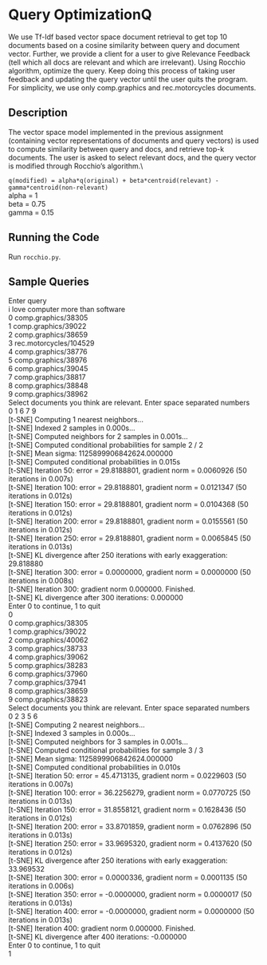 # Query OptimizationQ

We use Tf-Idf based vector space document retrieval to get top 10 documents based on a cosine similarity between query and document vector. Further, we provide a client for a user to give Relevance Feedback (tell which all docs are relevant and which are irrelevant). Using Rocchio algorithm, optimize the query. Keep doing this process of taking user feedback and updating the query vector until the user quits the program.\
For simplicity, we use only comp.graphics and rec.motorcycles documents.

## Description

The vector space model implemented in the previous assignment (containing vector representations of documents and query vectors) is used to compute similarity between query and docs, and retrieve top-k documents. The user is asked to select relevant docs, and the query vector is modified through Rocchio’s algorithm.\

`q(modified) = alpha*q(original) + beta*centroid(relevant) - gamma*centroid(non-relevant)`\
alpha = 1\
beta = 0.75\
gamma = 0.15

## Running the Code
Run `rocchio.py`.

## Sample Queries

Enter query\
i love computer more than software\
0 comp.graphics/38305\
1 comp.graphics/39022\
2 comp.graphics/38659\
3 rec.motorcycles/104529\
4 comp.graphics/38776\
5 comp.graphics/38976\
6 comp.graphics/39045\
7 comp.graphics/38817\
8 comp.graphics/38848\
9 comp.graphics/38962\
Select documents you think are relevant. Enter space separated numbers\
0 1 6 7 9\
[t-SNE] Computing 1 nearest neighbors...\
[t-SNE] Indexed 2 samples in 0.000s...\
[t-SNE] Computed neighbors for 2 samples in 0.001s...\
[t-SNE] Computed conditional probabilities for sample 2 / 2\
[t-SNE] Mean sigma: 1125899906842624.000000\
[t-SNE] Computed conditional probabilities in 0.015s\
[t-SNE] Iteration 50: error = 29.8188801, gradient norm = 0.0060926 (50 iterations in 0.007s)\
[t-SNE] Iteration 100: error = 29.8188801, gradient norm = 0.0121347 (50 iterations in 0.012s)\
[t-SNE] Iteration 150: error = 29.8188801, gradient norm = 0.0104368 (50 iterations in 0.012s)\
[t-SNE] Iteration 200: error = 29.8188801, gradient norm = 0.0155561 (50 iterations in 0.012s)\
[t-SNE] Iteration 250: error = 29.8188801, gradient norm = 0.0065845 (50 iterations in 0.013s)\
[t-SNE] KL divergence after 250 iterations with early exaggeration: 29.818880\
[t-SNE] Iteration 300: error = 0.0000000, gradient norm = 0.0000000 (50 iterations in 0.008s)\
[t-SNE] Iteration 300: gradient norm 0.000000. Finished.\
[t-SNE] KL divergence after 300 iterations: 0.000000\
Enter 0 to continue, 1 to quit\
0\
0 comp.graphics/38305\
1 comp.graphics/39022\
2 comp.graphics/40062\
3 comp.graphics/38733\
4 comp.graphics/39062\
5 comp.graphics/38283\
6 comp.graphics/37960\
7 comp.graphics/37941\
8 comp.graphics/38659\
9 comp.graphics/38823\
Select documents you think are relevant. Enter space separated numbers\
0 2 3 5 6\
[t-SNE] Computing 2 nearest neighbors...\
[t-SNE] Indexed 3 samples in 0.000s...\
[t-SNE] Computed neighbors for 3 samples in 0.001s...\
[t-SNE] Computed conditional probabilities for sample 3 / 3\
[t-SNE] Mean sigma: 1125899906842624.000000\
[t-SNE] Computed conditional probabilities in 0.010s\
[t-SNE] Iteration 50: error = 45.4713135, gradient norm = 0.0229603 (50 iterations in 0.007s)\
[t-SNE] Iteration 100: error = 36.2256279, gradient norm = 0.0770725 (50 iterations in 0.013s)\
[t-SNE] Iteration 150: error = 31.8558121, gradient norm = 0.1628436 (50 iterations in 0.012s)\
[t-SNE] Iteration 200: error = 33.8701859, gradient norm = 0.0762896 (50 iterations in 0.013s)\
[t-SNE] Iteration 250: error = 33.9695320, gradient norm = 0.4137620 (50 iterations in 0.012s)\
[t-SNE] KL divergence after 250 iterations with early exaggeration: 33.969532\
[t-SNE] Iteration 300: error = 0.0000336, gradient norm = 0.0001135 (50 iterations in 0.006s)\
[t-SNE] Iteration 350: error = -0.0000000, gradient norm = 0.0000017 (50 iterations in 0.013s)\
[t-SNE] Iteration 400: error = -0.0000000, gradient norm = 0.0000000 (50 iterations in 0.013s)\
[t-SNE] Iteration 400: gradient norm 0.000000. Finished.\
[t-SNE] KL divergence after 400 iterations: -0.000000\
Enter 0 to continue, 1 to quit\
1
